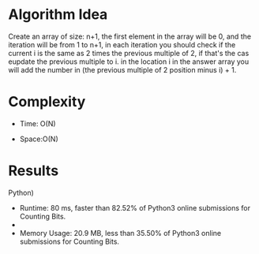 # Algorithm Idea

Create an array of size: n+1, the first element in the array will be 0, and the iteration will be from 1 to n+1, in each iteration you should check if the current i is the same as 2 times the previous multiple of 2, if that's the cas eupdate the previous multiple to i. in the location i in the answer array you will add the number in (the previous multiple of 2 position minus i) + 1.

# Complexity

- Time: O(N)

- Space:O(N)

# Results

Python)

- Runtime: 80 ms, faster than 82.52% of Python3 online submissions for Counting Bits.
- 
- Memory Usage: 20.9 MB, less than 35.50% of Python3 online submissions for Counting Bits.
